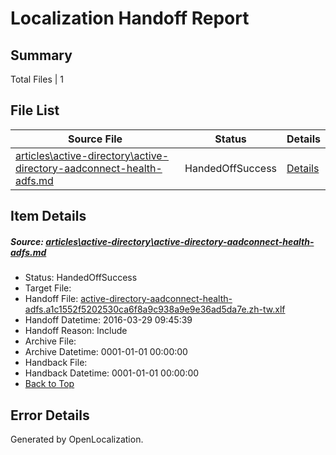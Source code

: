 # <a name='report-top'></a> Localization Handoff Report

## Summary
 Total Files | 1

## File List
 Source File | Status | Details 
 ----------- | ------ | ------- 
 [articles\active-directory\active-directory-aadconnect-health-adfs.md](https://github.com/OpenLocalizationOrg/hyperV/blob/6df404751c349292fcf3d87bf9d26cf1ae7ef3cf/articles/active-directory/active-directory-aadconnect-health-adfs.md) | HandedOffSuccess | [Details](#19024c1db3ac6b5533958496853e6ebd5d49eab211)

## Item Details
##### <a name='19024c1db3ac6b5533958496853e6ebd5d49eab211'></a> Source: [articles\active-directory\active-directory-aadconnect-health-adfs.md](https://github.com/OpenLocalizationOrg/hyperV/blob/6df404751c349292fcf3d87bf9d26cf1ae7ef3cf/articles/active-directory/active-directory-aadconnect-health-adfs.md)
* Status: HandedOffSuccess
* Target File: 
* Handoff File: [active-directory-aadconnect-health-adfs.a1c1552f5202530ca6f8a9c938a9e9e36ad5da7e.zh-tw.xlf](https://github.com/OpenLocalizationOrg/olhandoff/blob/a28462f89cc1a5defdf91b1706e31164ef5d1c94/ol-handoff/OpenLocalizationOrg/hyperV.zh-tw/master/acomdc_hi/active-directory-aadconnect-health-adfs.a1c1552f5202530ca6f8a9c938a9e9e36ad5da7e.zh-tw.xlf)
* Handoff Datetime: 2016-03-29 09:45:39
* Handoff Reason: Include
* Archive File: 
* Archive Datetime: 0001-01-01 00:00:00
* Handback File: 
* Handback Datetime: 0001-01-01 00:00:00
* [Back to Top](#report-top)


## Error Details

Generated by OpenLocalization.
